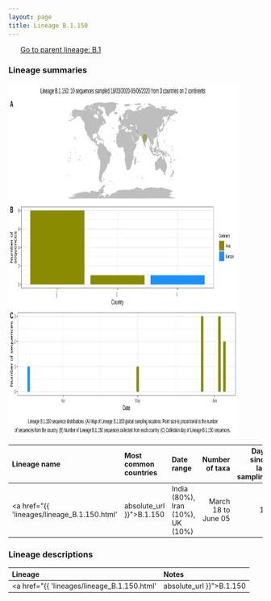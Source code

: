 ```yaml
---
layout: page
title: Lineage B.1.150
---
```




<p>
<ul class="actions small">
	 <a href="{{ 'lineages/lineage_B.1.html' | absolute_url }}" class="button special fit">Go to parent lineage: B.1</a>
</ul>
</p>
<h3> Lineage summaries</h3>

<img src="../assets/images/B.1.150.svg" alt="B.1.150 lineage summary figure" width="90%" height="700px" />


| Lineage name | Most common countries | Date range | Number of taxa |  Days since last sampling | Known Travel | Recall value |
|:-----|:-----|:-------|-------:|-------:|:---------|--------:|
| <a href="{{ 'lineages/lineage_B.1.150.html' | absolute_url }}">B.1.150</a> | India (80%), Iran (10%), UK (10%) | March 18 to June 05 | 10 |  | 0.7 |

<h3>Lineage descriptions</h3>

| Lineage | Notes |
|:-----|:-----|
| <a href="{{ 'lineages/lineage_B.1.150.html' | absolute_url }}">B.1.150</a> | Indian lineage with very long branch Iran sequence |

